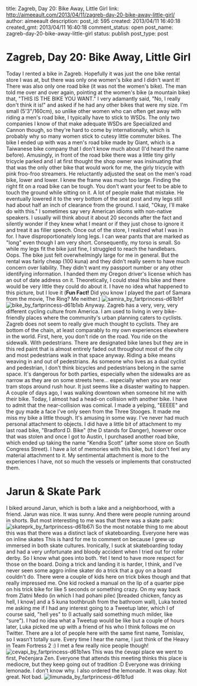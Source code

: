 title: Zagreb, Day 20: Bike Away, Little Girl
link: http://aimeeault.com/2013/04/11/zagreb-day-20-bike-away-little-girl/
author: aimeeault
description: 
post_id: 595
created: 2013/04/11 16:40:18
created_gmt: 2013/04/11 16:40:18
comment_status: open
post_name: zagreb-day-20-bike-away-little-girl
status: publish
post_type: post

# Zagreb, Day 20: Bike Away, Little Girl

Today I rented a bike in Zagreb. Hopefully it was just the one bike rental store I was at, but there was only one women's bike and I didn't want it! There was also only one road bike (it was not the women's bike). The man told me over and over again, pointing at the women's bike (a mountain bike) that, "THIS IS THE BIKE YOU WANT."  I very adamantly said, "No, I really don't think it is!" and asked if he had any other bikes that were my size. I'm small (5'3"/160cm), so unlike other women who can often get away with riding a men's road bike, I typically have to stick to WSDs. The only two companies I know of that make adequate WSDs are Specialized and Cannon though, so they're hard to come by internationally, which is probably why so many women stick to cutesy little commuter bikes. The bike I ended up with was a men's road bike made by Giant, which is a Taiwanese bike company that I don't know much about (I'd heard the name before). Amusingly, in front of the road bike there was a little tiny girly tricycle parked and I at first thought the shop owner was insinuating that that was the only other bike that would work for me, the girly tricycle with pink froo-froo streamers. He reluctantly adjusted the seat on the men's road bike, lower and lower. I knew the frame was much too large. Finding the right fit on a road bike can be tough. You don't want your feet to be able to touch the ground while sitting on it. A lot of people make that mistake. He eventually lowered it to the very bottom of the seat post and my legs still had about half an inch of clearance from the ground. I said, "Okay, I'll make do with this." I sometimes say very American idioms with non-native speakers. I usually will think about it about 20 seconds after the fact and silently wonder if they knew what I meant or if they just chose to ignore it and treat it as filler speech. Once out of the store, I realized what I was in for. I have disproportionately long legs. I can wear pants that are marked as "long" even though I am very short. Consequently, my torso is small. So while my legs fit the bike just fine, I struggled to reach the handlebars. Oops. The bike just felt overwhelmingly large for me in general. But the rental was fairly cheap (100 kuna) and they didn't really seem to have much concern over liability. They didn't want my passport number or any other identifying information. I handed them my Oregon driver's license which has an out of date address on it. Theoretically, I could steal this bike and there would be very little they could do about it. I have no idea what happened to this picture, but I love it (**Fun Fact!** Did you know I played the part of Samara from the movie, The Ring? Me neither.) ![samira_by_fartprincess-d61b1rf](https://s3.amazonaws.com/aimeeault.com/samira_by_fartprincess-d61b1rf.jpg) ![bike_by_fartprincess-d61b1xb](https://s3.amazonaws.com/aimeeault.com/bike_by_fartprincess-d61b1xb.jpg) Anyway. Zagreb has a very, very, very different cycling culture from America. I am used to living in very bike-friendly places where the community's urban planning caters to cyclists. Zagreb does not seem to really give much thought to cyclists. They are bottom of the chain, at least comparably to my own experiences elsewhere in the world. First, here, you don't ride on the road. You ride on the sidewalk. With pedestrians. There are designated bike lanes but they are in this red paint that is almost entirely faded out throughout most of the city and most pedestrians walk in that space anyway. Riding a bike means weaving in and out of pedestrians. As someone who lives as a dual cyclist and pedestrian, I don't think bicycles and pedestrians belong in the same space. It's dangerous for both parties, especially when the sidewalks are as narrow as they are on some streets here... especially when you are near tram stops around rush hour. It just seems like a disaster waiting to happen. A couple of days ago, I was walking downtown when someone hit me with their bike. Today, I almost had a head-on collision with another bike. I have to admit that the near-collision was comical. I made a yelping, "EEEEE" and the guy made a face I've only seen from the Three Stooges. It made me miss my bike a little though. It's amusing in some way. I've never had much personal attachment to objects. I did have a little bit of attachment to my last road bike, "Bradford D. Bike" (the D stands for Danger), however once that was stolen and once I got to Austin, I purchased another road bike, which ended up taking the name "Kendra Scott" (after some store on South Congress Street). I have a lot of memories with this bike, but I don't feel any material attachment to it. My sentimental attachment is more to the experiences I have, not so much the vessels or implements that constructed them. 

# Jarun & Skate Park

I biked around Jarun, which is both a lake and a neighborhood, with a friend. Jarun was nice. It was sunny. And there were people running around in shorts. But most interesting to me was that there was a skate park: ![skateprk_by_fartprincess-d61b67i](https://s3.amazonaws.com/aimeeault.com/skateprk_by_fartprincess-d61b67i.jpg) So the most notable thing to me about this was that there was a distinct lack of skateboarding. Everyone here was on inline skates This is hard for me to comment on because I grew up immersed in both skate cultures. Ironically, I suck at skateboarding today and had a very unfortunate and bloody accident when I tried out for roller derby. So I know what goes into both. Yet I tend to have more respect for those on the board. Doing a trick and landing it is harder, I think, and I've never seen some aggro inline skater do a trick that a guy on a board couldn't do. There were a couple of kids here on trick bikes though and that really impressed me. One kid rocked a manual on the lip of a quarter pipe on his trick bike for like 5 seconds or something crazy. On my way back from Zlatni Medo (in which I had pohani pileć [breaded chicken, fancy as hell, I know] and a 5 kuna toothbrush from the bathroom wall), Luka texted me asking me if I had any interest going to a Tweetup later, which I of course said, "hell yes" to (I actually said something much milder, like "sure"). I had no idea what a Tweetup would be like but a couple of hours later, Luka picked me up with a friend of his who I think follows me on Twitter. There are a lot of people here with the same first name, Tomislav, so I wasn't totally sure. Every time I hear the name, I just think of the Heavy in Team Fortress 2 :) I met a few really nice people though! ![cevapi_by_fartprincess-d61b1ws](https://s3.amazonaws.com/aimeeault.com/cevapi_by_fartprincess-d61b1ws.jpg) This was the ćevapi place we went to first, Pečenjara Zen. Everyone that attends this meeting thinks this place is mediocre, but they keep going out of tradition :D Everyone was drinking lemonade. I don't know why. I also ordered the lemonade. It was okay. Not great. Not bad. ![limunada_by_fartprincess-d61b1ud](https://s3.amazonaws.com/aimeeault.com/limunada_by_fartprincess-d61b1ud.jpg)